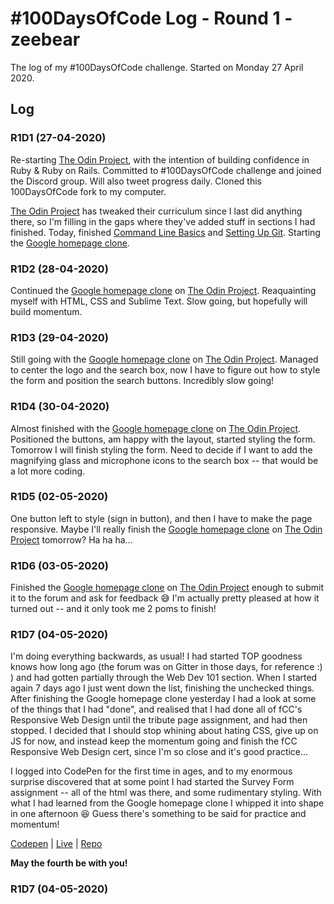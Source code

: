 # #100DaysOfCode Log - Round 1 - zeebear

The log of my #100DaysOfCode challenge. Started on Monday 27 April 2020.

## Log

### R1D1 (27-04-2020)

Re-starting [The Odin Project](https://www.theodinproject.com/), with the intention of building confidence in Ruby & Ruby on Rails. Committed to #100DaysOfCode challenge and joined the Discord group. Will also tweet progress daily. Cloned this 100DaysOfCode fork to my computer.

[The Odin Project](https://www.theodinproject.com/) has tweaked their curriculum since I last did anything there, so I'm filling in the gaps where they've added stuff in sections I had finished. Today, finished [Command Line Basics](https://www.theodinproject.com/courses/web-development-101/lessons/command-line-basics-web-development-101) and [Setting Up Git](https://www.theodinproject.com/courses/web-development-101/lessons/setting-up-git). Starting the [Google homepage clone](https://github.com/zeebear/google-homepage).

### R1D2 (28-04-2020)

Continued the [Google homepage clone](https://github.com/zeebear/google-homepage) on [The Odin Project](https://www.theodinproject.com/). Reaquainting myself with HTML, CSS and Sublime Text. Slow going, but hopefully will build momentum.

### R1D3 (29-04-2020)

Still going with the [Google homepage clone](https://github.com/zeebear/google-homepage) on [The Odin Project](https://www.theodinproject.com/). Managed to center the logo and the search box, now I have to figure out how to style the form and position the search buttons. Incredibly slow going!

### R1D4 (30-04-2020)

Almost finished with the [Google homepage clone](https://github.com/zeebear/google-homepage) on [The Odin Project](https://www.theodinproject.com/). Positioned the buttons, am happy with the layout, started styling the form. Tomorrow I will finish styling the form. Need to decide if I want to add the magnifying glass and microphone icons to the search box -- that would be a lot more coding.

### R1D5 (02-05-2020)

One button left to style (sign in button), and then I have to make the page responsive. Maybe I'll really finish the [Google homepage clone](https://github.com/zeebear/google-homepage) on [The Odin Project](https://www.theodinproject.com/) tomorrow? Ha ha ha…

### R1D6 (03-05-2020)

Finished the [Google homepage clone](https://zeebear.github.io/google-homepage/) on [The Odin Project](https://www.theodinproject.com/) enough to submit it to the forum and ask for feedback :sweat_smile: I'm actually pretty pleased at how it turned out -- and it only took me 2 poms to finish!

### R1D7 (04-05-2020)

I'm doing everything backwards, as usual! I had started TOP goodness knows how long ago (the forum was on Gitter in those days, for reference :) ) and had gotten partially through the Web Dev 101 section. When I started again 7 days ago I just went down the list, finishing the unchecked things. After finishing the Google homepage clone yesterday I had a look at some of the things that I had "done", and realised that I had done all of fCC's Responsive Web Design until the tribute page assignment, and had then stopped. I decided that I should stop whining about hating CSS, give up on JS for now, and instead keep the momentum going and finish the fCC Responsive Web Design cert, since I'm so close and it's good practice…

I logged into CodePen for the first time in ages, and to my enormous surprise discovered that at some point I had started the Survey Form assignment -- all of the html was there, and some rudimentary styling. With what I had learned from the Google homepage clone I whipped it into shape in one afternoon :satisfied: Guess there's something to be said for practice and momentum!

[Codepen](https://codepen.io/zeebear/pen/NWPyrOd) | [Live](https://zeebear.github.io/survey_form/) | [Repo](https://github.com/zeebear/survey_form)

**May the fourth be with you!**

### R1D7 (04-05-2020)
